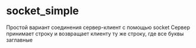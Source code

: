 # socket_simple
Простой вариант соединения сервер-клиент с помощью socket
Сервер принимает строку и возвращает клиенту ту же строку, где все буквы заглавные
